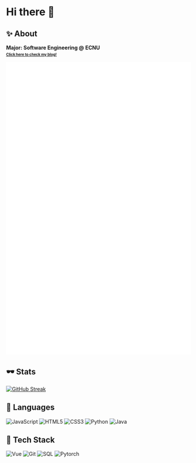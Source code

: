 # Hi there 👋

<!--
**Term-inator/Term-inator** is a ✨ _special_ ✨ repository because its `README.md` (this file) appears on your GitHub profile.

Here are some ideas to get you started:

- 🔭 I’m currently working on ...
- 🌱 I’m currently learning ...
- 👯 I’m looking to collaborate on ...
- 🤔 I’m looking for help with ...
- 💬 Ask me about ...
- 📫 How to reach me: ...
- 😄 Pronouns: ...
- ⚡ Fun fact: ...
-->

## ✨ About
**Major: Software Engineering @ ECNU**\
[<b style="font-size: 10px;">Click here to check my blog!</b>](https://term-inator.github.io/)

![Metrics](https://github.com/Term-inator/Term-inator/blob/main/assets/github-metrics.svg)

## 🕶 Stats
<!--
![trophy](https://github-profile-trophy.vercel.app/?username=Term-inator&no-frame=true&column=4&margin-w=36&margin-h=12)
-->
<!--
![Anurag's github stats](https://github-readme-stats.vercel.app/api?username=Term-inator&show_icons=true)
-->
<!--
[<img src="https://api.githubtrends.io/user/svg/Term-inator/langs?time_range=one_year&include_private=false&theme=classic" alt="Most Used Languages" width="300" />](https://www.githubtrends.io)
[<img src="https://api.githubtrends.io/user/svg/Term-inator/repos?time_range=one_year&theme=classic" alt="Most Contributed Repositories" width="300" />](https://www.githubtrends.io)
-->
[![GitHub Streak](https://streak-stats.demolab.com?user=Term-inator&theme=vue&hide_border=true)](https://git.io/streak-stats)

## :page_facing_up: Languages

![JavaScript](https://img.shields.io/badge/-JavaScript-000000?style=flat&logo=javascript)
![HTML5](https://img.shields.io/badge/-HTML5-000000?style=flat&logo=html5)
![CSS3](https://img.shields.io/badge/-CSS-000000?style=flat&logo=css3)
![Python](https://img.shields.io/badge/-Python-000000?style=flat&logo=python)
![Java](https://img.shields.io/badge/-Java-000000?style=flat&logo=java)

## :blue_book: Tech Stack

![Vue](https://img.shields.io/badge/-Vue-000000?style=flat&logo=vue.js)
![Git](https://img.shields.io/badge/-GIT-000000?style=flat&logo=git)
![SQL](https://img.shields.io/badge/-SQL-000000?style=flat&logo=postgresql)
![Pytorch](https://img.shields.io/badge/-Pytorch-000000?style=flat&logo=pytorch)
